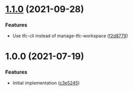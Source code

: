 # [1.1.0](https://github.com/cbsinteractive/check-tfc-workspace-existence/compare/1.0.0...1.1.0) (2021-09-28)


### Features

* Use tfc-cli instead of manage-tfc-workspace ([f2d8779](https://github.com/cbsinteractive/check-tfc-workspace-existence/commit/f2d877990b05cb02858540be7e6699a528930b7b))

# 1.0.0 (2021-07-19)


### Features

* Initial implementation ([c3e5245](https://github.com/cbsinteractive/get-tfc-workspace-action/commit/c3e5245b0f8476a236f9baddd7bad0317cd4e067))
